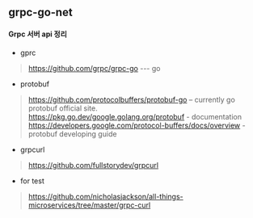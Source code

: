 ## grpc-go-net

#### Grpc 서버 api 정리

* gprc
> https://github.com/grpc/grpc-go   --- go
>
> 
* protobuf 
> https://github.com/protocolbuffers/protobuf-go – currently go protobuf official site. \
> https://pkg.go.dev/google.golang.org/protobuf  - documentation \
> https://developers.google.com/protocol-buffers/docs/overview - protobuf developing guide

* grpcurl
> https://github.com/fullstorydev/grpcurl

* for test
> https://github.com/nicholasjackson/all-things-microservices/tree/master/grpc-curl 